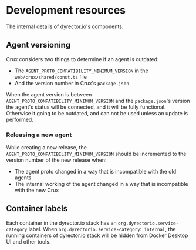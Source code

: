 # Development resources

The internal details of dyrector.io's components.

## Agent versioning

Crux considers two things to determine if an agent is outdated:
 - The `AGENT_PROTO_COMPATIBILITY_MINIMUM_VERSION` in the `web/crux/shared/const.ts` file
 - And the version number in Crux's `package.json`

When the agent version is between `AGENT_PROTO_COMPATIBILITY_MINIMUM_VERSION` and the `package.json`'s version
the agent's status will be connected, and it will be fully functional. Otherwise it going to be outdated,
and can not be used unless an update is performed.

### Releasing a new agent
While creating a new release, the `AGENT_PROTO_COMPATIBILITY_MINIMUM_VERSION` should be incremented to the version number of the new release when:
 - The agent proto changed in a way that is incompatible with the old agents
 - The internal working of the agent changed in a way that is incompatible with the new Crux

## Container labels

Each container in the dyrector.io stack has an `org.dyrectorio.service-category` label. When `org.dyrectorio.service-category`:`_internal`, the running containers of dyrector.io stack will be hidden from Docker Desktop UI and other tools.
